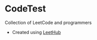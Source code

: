 # CodeTest
Collection of LeetCode and programmers 
- Created using [LeetHub](https://github.com/QasimWani/LeetHub)
